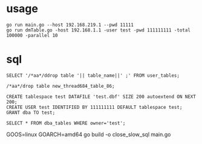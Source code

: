 # usage
```
go run main.go --host 192.168.219.1 --pwd 11111
go run dmTable.go -host 192.168.1.1 -user test -pwd 111111111 -total 100000 -parallel 10
```

# sql
```
SELECT '/*aa*/ddrop table '|| table_name||' ;' FROM user_tables;

/*aa*/drop table new_thread684_table_86;

CREATE tablespace test DATAFILE 'test.dbf' SIZE 200 autoextend ON NEXT 200;
CREATE USER test IDENTIFIED BY 111111111 DEFAULT tablespace test;
GRANT dba TO test;

SELECT * FROM dba_tables WHERE owner='test';

```
GOOS=linux GOARCH=amd64 go build -o close_slow_sql main.go